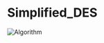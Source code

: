 # Simplified_DES
![Algorithm](https://github.com/AhmedAlfahal/Simplified_DES/assets/111463922/07488836-a0b8-41b0-a97b-5897ccba88f1)

